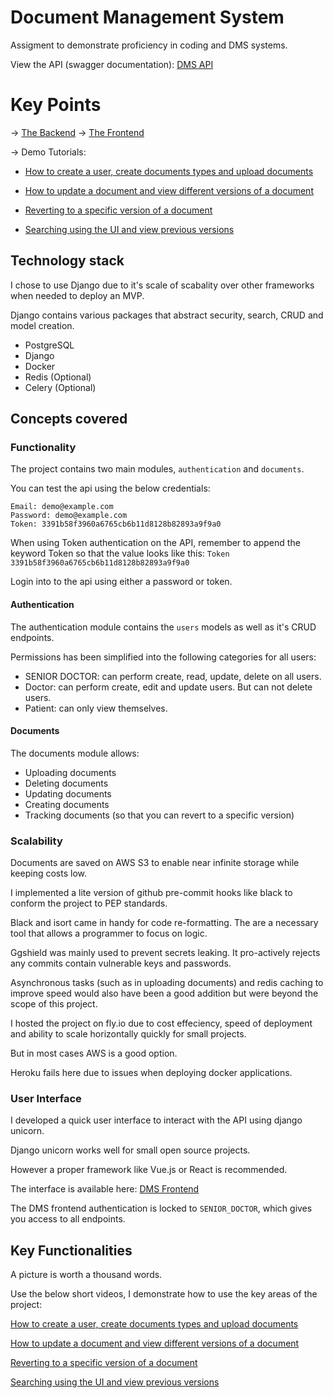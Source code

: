 
# Document Management System
Assigment to demonstrate proficiency in coding and DMS systems.

View the API (swagger documentation):
[DMS API](https://intellisoft-dms.fly.dev/api/schema/swagger-ui/)


# Key Points
-> [The Backend](https://intellisoft-dms.fly.dev/api/schema/swagger-ui/)
-> [The Frontend](https://dms-frontend.fly.dev/users/)

-> Demo Tutorials:
- [How to create a user, create documents types and upload documents](https://www.loom.com/share/e6ca2073d9e040f692865125593ca090?sid=19b29008-ee15-47b8-83aa-2bb75d6f8307)

- [How to update a document and view different versions of a document](https://www.loom.com/share/9eb28647db534810953f4cae5376dd01?sid=b289a324-6562-45be-a08e-a068525d4729
)

- [Reverting to a specific version of a document](https://www.loom.com/share/673ef988d89e4dc38cbea3e4ebedaa2d?sid=e9b6a369-d7d8-4b68-8f1f-19bb7a3f5d26)

- [Searching using the UI and view previous versions](https://www.loom.com/share/66477dac59a646a28f3d198ae7bb1689?sid=a666b758-9d38-4b6e-8982-42b4061e2cb5
)

## Technology stack
I chose to use Django due to it's scale of scabality over other frameworks when needed to deploy an MVP.

Django contains various packages that abstract security, search, CRUD and model creation.

- PostgreSQL
- Django
- Docker
- Redis (Optional)
- Celery (Optional)

## Concepts covered
### Functionality
The project contains two main modules, `authentication` and `documents`.

You can test the api using the below credentials:
```
Email: demo@example.com
Password: demo@example.com
Token: 3391b58f3960a6765cb6b11d8128b82893a9f9a0
```

When using Token authentication on the API, remember to append the keyword Token so that the value looks like this:
`Token 3391b58f3960a6765cb6b11d8128b82893a9f9a0`

Login into to the api using either a password or token.

#### Authentication
The authentication module contains the `users` models as well as it's  CRUD endpoints.

Permissions has been simplified into the following categories for all users:
- SENIOR DOCTOR: can perform create, read, update, delete on all users.
- Doctor: can perform create, edit and update users. But can not delete users.
- Patient: can only view themselves.

#### Documents
The documents module allows:
- Uploading documents
- Deleting documents
- Updating documents
- Creating documents
- Tracking documents (so that you can revert to a specific version)

### Scalability
Documents are saved on AWS S3 to enable near infinite storage while keeping costs low.

I implemented a lite version of github pre-commit hooks like black to conform the project to PEP standards.

Black and isort came in handy for code re-formatting. The are a necessary tool that allows a programmer to focus on logic.

Ggshield was mainly used to prevent secrets leaking. It pro-actively rejects any commits contain vulnerable keys and passwords.

Asynchronous tasks (such as in uploading documents) and redis caching to improve speed would also have been a good addition but were beyond the scope of this project.

I hosted the project on fly.io due to cost effeciency, speed of deployment and ability to scale horizontally quickly for small projects.

But in most cases AWS is a good option.

Heroku fails here due to issues when deploying docker applications.

### User Interface
I developed a quick user interface to interact with the API using django unicorn.

Django unicorn works well for small open source projects.

However a proper framework like Vue.js or React is recommended.

The interface is available here:
[DMS Frontend](https://dms-frontend.fly.dev/users/)

The DMS frontend authentication is locked to `SENIOR_DOCTOR`, which gives you access to all endpoints.

## Key Functionalities
A picture is worth a thousand words.

Use the below short videos, I demonstrate how to use the key areas of the project:

[How to create a user, create documents types and upload documents](https://www.loom.com/share/e6ca2073d9e040f692865125593ca090?sid=19b29008-ee15-47b8-83aa-2bb75d6f8307)

[How to update a document and view different versions of a document](https://www.loom.com/share/9eb28647db534810953f4cae5376dd01?sid=b289a324-6562-45be-a08e-a068525d4729
)

[Reverting to a specific version of a document](https://www.loom.com/share/673ef988d89e4dc38cbea3e4ebedaa2d?sid=e9b6a369-d7d8-4b68-8f1f-19bb7a3f5d26)

[Searching using the UI and view previous versions](https://www.loom.com/share/66477dac59a646a28f3d198ae7bb1689?sid=a666b758-9d38-4b6e-8982-42b4061e2cb5
)
